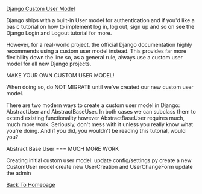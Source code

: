 [Django Custom User Model](https://learndjango.com/tutorials/django-custom-user-model)

Django ships with a built-in User model for authentication and if you'd like a basic tutorial on how to implement log in, log out, sign up and so on see the Django Login and Logout tutorial for more.

However, for a real-world project, the official Django documentation highly recommends using a custom user model instead. This provides far more flexibility down the line so, as a general rule, always use a custom user model for all new Django projects.

MAKE YOUR OWN CUSTOM USER MODEL!

When doing so, do NOT MIGRATE until we've created our new custom user model.

There are two modern ways to create a custom user model in Django: AbstractUser and AbstractBaseUser. In both cases we can subclass them to extend existing functionality however AbstractBaseUser requires much, much more work. Seriously, don't mess with it unless you really know what you're doing. And if you did, you wouldn't be reading this tutorial, would you?

Abstract Base User === MUCH MORE WORK

Creating initial custom user model:
update config/settings.py
create a new CustomUser model
create new UserCreation and UserChangeForm
update the admin


[Back To Homepage](https://leethomas13.github.io/201-reading-notes/)